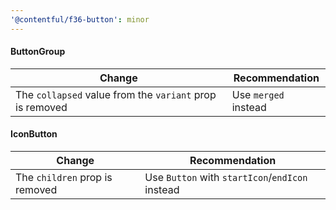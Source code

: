 ```yaml
---
'@contentful/f36-button': minor
---
```


#### ButtonGroup

| Change | Recommendation |
|--------|--------|
| The `collapsed` value from the `variant` prop is removed | Use `merged` instead |

#### IconButton

| Change | Recommendation |
|--------|--------|
| The `children` prop is removed | Use `Button` with `startIcon`/`endIcon` instead |
